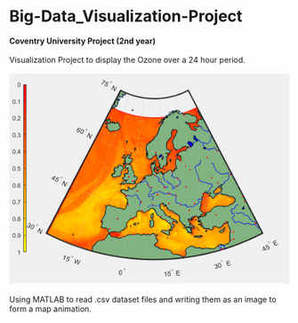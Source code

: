 # Big-Data_Visualization-Project
<strong>Coventry University Project (2nd year)</strong>
<br>
<br>
Visualization Project to display the Ozone over a 24 hour period.
<br>
<br>
<img src="https://raw.githubusercontent.com/HashM2000/Big-Data_Visualization-Project/main/Project/map.gif">
<br>
<br>
Using MATLAB to read .csv dataset files and writing them as an image to form a map animation.
